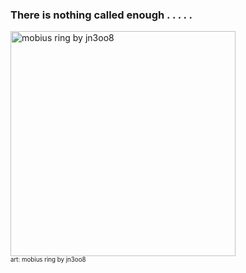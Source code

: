 ### There is nothing called enough . . . . .

<div style=margin:0;><img src="https://raw.githubusercontent.com/arashjkh/arashjkh/main/mobius_ring.gif" alt="mobius ring by jn3oo8" width=360 /></div>
<sub><sup>art: mobius ring by jn3oo8</sup></sub>

<!-- ![Your Repository's Stats](https://github-readme-stats.vercel.app/api?username=arashjkh&show_icons=true&theme=dark&count_private=true&hide_rank=true) -->

<!--
**arashjkh/arashjkh** is a ✨ _special_ ✨ repository because its `README.md` (this file) appears on your GitHub profile.

Here are some ideas to get you started:

- 🔭 I’m currently working on ...
- 🌱 I’m currently learning ...
- 👯 I’m looking to collaborate on ...
- 🤔 I’m looking for help with ...
- 💬 Ask me about ...
- 📫 How to reach me: ...
- 😄 Pronouns: ...
- ⚡ Fun fact: ...
-->
